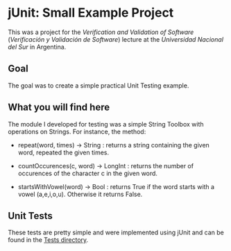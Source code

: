 # jUnit: Small Example Project
This was a project for the _Verification and Validation of Software_ (_Verificación y Validación de Software_) lecture at the _Universidad Nacional del Sur_ in Argentina.

## Goal
The goal was to create a simple practical Unit Testing example.

## What you will find here
The module I developed for testing was a simple String Toolbox with operations on Strings. For instance, the method:

- repeat(word, times) -> String : returns a string containing the given word, repeated the given times.


- countOccurences(c, word) -> LongInt : returns the number of occurences of the character c in the given word.


- startsWithVowel(word) -> Bool : returns True if the word starts with a vowel (a,e,i,o,u). Otherwise it returns False.

## Unit Tests
These tests are pretty simple and were implemented using jUnit and can be found in the [Tests directory](/src/test/java).